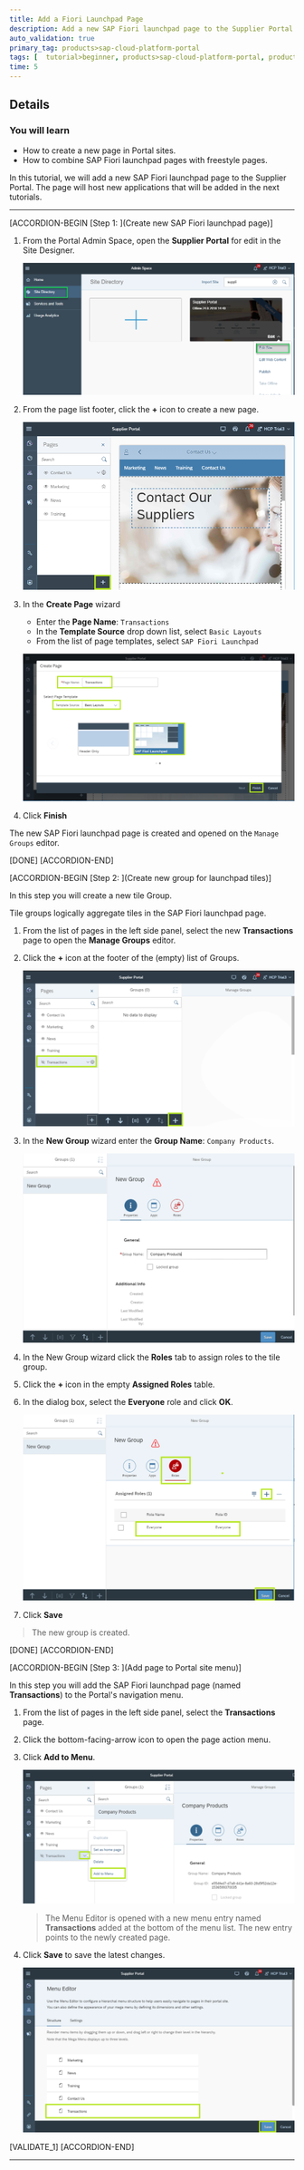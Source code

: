 ```yaml
---
title: Add a Fiori Launchpad Page
description: Add a new SAP Fiori launchpad page to the Supplier Portal site.
auto_validation: true
primary_tag: products>sap-cloud-platform-portal
tags: [  tutorial>beginner, products>sap-cloud-platform-portal, products>sap-cloud-platform, products>sap-web-ide, topic>sapui5]
time: 5
---
```


## Details
### You will learn  
  - How to create a new page in Portal sites.
  - How to combine SAP Fiori launchpad pages with freestyle pages.

In this tutorial, we will add a new SAP Fiori launchpad page to the Supplier Portal. The page will host new applications that will be added in the next tutorials.

---

[ACCORDION-BEGIN [Step 1: ](Create new SAP Fiori launchpad page)]
1. From the Portal Admin Space, open the **Supplier Portal** for edit in the Site Designer.

    ![Open Site in Site designer](0-open-site-edit.png)

2. From the page list footer, click the **+** icon to create a new page.

    ![Create new page icon](1-create-new-page.png)

3. In the **Create Page** wizard

    * Enter the **Page Name**: `Transactions`
    * In the **Template Source** drop down list, select `Basic Layouts`
    * From the list of page templates, select `SAP Fiori Launchpad`

    ![Create new page icon](2-create-flp-page.png)

4. Click **Finish**

The new SAP Fiori launchpad page is created and opened on the `Manage Groups` editor.

[DONE]
[ACCORDION-END]

[ACCORDION-BEGIN [Step 2: ](Create new group for launchpad tiles)]

In this step you will create a new tile Group.

Tile groups logically aggregate tiles in the SAP Fiori launchpad page.

1. From the list of pages in the left side panel, select the new **Transactions** page to open the **Manage Groups** editor.
2. Click the **+** icon at the footer of the (empty) list of Groups.

    ![Create new FLP group](3-create-flp-group.png)

3. In the **New Group** wizard enter the **Group Name**: `Company Products`.

    ![Enter group name](4-new-group-name.png)

4. In the New Group wizard click the **Roles** tab to assign roles to the tile group.
5. Click the **+** icon in the empty **Assigned Roles** table.
6. In the dialog box, select the **Everyone** role and click **OK**.

    ![Assign group role](5-asssign-group-role.png)

7. Click **Save**

> The new group is created.


[DONE]
[ACCORDION-END]


[ACCORDION-BEGIN [Step 3: ](Add page to Portal site menu)]

In this step you will add the SAP Fiori launchpad page (named **Transactions**) to the Portal's navigation menu.

1. From the list of pages in the left side panel, select the  **Transactions** page.

2. Click the bottom-facing-arrow icon to open the page action menu.

3. Click **Add to Menu**.

    ![Add to Menu](6-add-to-menu.png)

    > The Menu Editor is opened with a new menu entry named **Transactions** added at the bottom of the menu list. The new entry points to the newly created page.

4. Click **Save** to save the latest changes.

    ![Menu editor](7-menu-editor.png)


[VALIDATE_1]
[ACCORDION-END]


---
